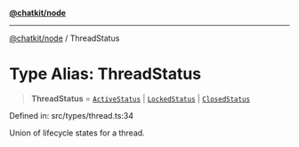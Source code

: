 [**@chatkit/node**](../README.md)

***

[@chatkit/node](../README.md) / ThreadStatus

# Type Alias: ThreadStatus

> **ThreadStatus** = [`ActiveStatus`](../interfaces/ActiveStatus.md) \| [`LockedStatus`](../interfaces/LockedStatus.md) \| [`ClosedStatus`](../interfaces/ClosedStatus.md)

Defined in: src/types/thread.ts:34

Union of lifecycle states for a thread.
